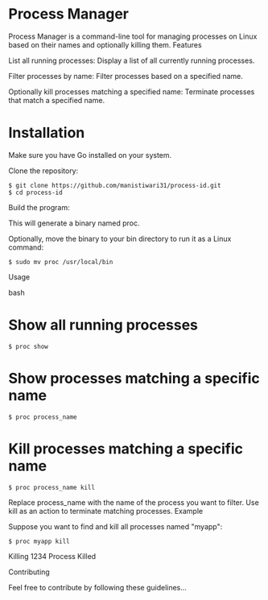 # Process Manager

Process Manager is a command-line tool for managing processes on Linux based on their names and optionally killing them.
Features

List all running processes: Display a list of all currently running processes.

Filter processes by name: Filter processes based on a specified name.

Optionally kill processes matching a specified name: Terminate processes that match a specified name.

# Installation

Make sure you have Go installed on your system.

Clone the repository:

    $ git clone https://github.com/manistiwari31/process-id.git
    $ cd process-id


Build the program:




This will generate a binary named proc.

Optionally, move the binary to your bin directory to run it as a Linux command:


    $ sudo mv proc /usr/local/bin

Usage

bash

# Show all running processes
    $ proc show

# Show processes matching a specific name
    $ proc process_name

# Kill processes matching a specific name
    $ proc process_name kill

Replace process_name with the name of the process you want to filter. Use kill as an action to terminate matching processes.
Example

Suppose you want to find and kill all processes named "myapp":

    $ proc myapp kill
    
Killing 1234
Process Killed

Contributing

Feel free to contribute by following these guidelines...
